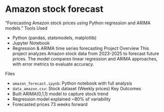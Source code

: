 # Amazon stock forecast
“Forecasting Amazon stock prices using Python regression and ARIMA models.”
Tools Used
- Python (pandas, statsmodels, matplotlib)
- Jupyter Notebook
- Regression & ARIMA time series forecasting
Project Overview
This project analyzes Amazon stock data from 2023-2025 to forecast future prices. 
The model compares linear regression and ARIMA approaches, with error metrics to evaluate accuracy.

Files
- `amazon_forecast.ipynb`: Python notebook with full analysis
- `data_amazon.csv`: Stock dataset (Weekly prices)
Key Outcomes
- Built ARIMA(0,1,1) model to capture stock trend
- Regression model explained ~80% of variability
- Forecasted prices 73 weeks forward


